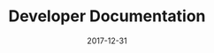 ---
title: Developer Documentation
headline: Developer Documentation
textline: Welcome to the Developer Documentation!
outputs:
- HTML
- RSS
- OpenSearch
- Algolia
publishdate: 2017-12-31
expirydate: 2030-01-01
date: 2017-12-31
description: 'Developer Documentation'
authors: []
categories: []
tags: []
cta:
  headline: ''
  textline: ''
  calls_to_action: []
private: false
aliases: []
---